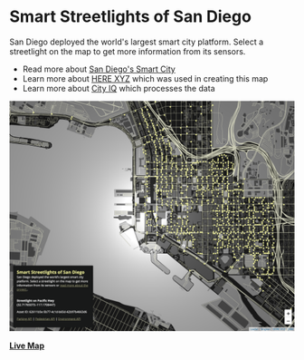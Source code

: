 
# Smart Streetlights of San Diego

San Diego deployed the world's largest smart city platform.  Select a
streetlight on the map to get more information from its sensors.

* Read more about [San Diego's Smart City](https://www.sandiego.gov/sustainability/energy-and-water-efficiency/programs-projects/smart-city)
* Learn more about [HERE XYZ](https://here.xyz) which was used in creating this map
* Learn more about [City IQ](https://docs.cityiq.io/) which processes the data

![map preview](map.png)

__[Live Map](https://heremaps.github.io/xyz-showcase/san-diego-streetlights)__

